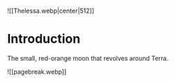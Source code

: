 ![[Thelessa.webp|center|512]]

# Introduction
The small, red-orange moon that revolves around Terra.

![[pagebreak.webp]]